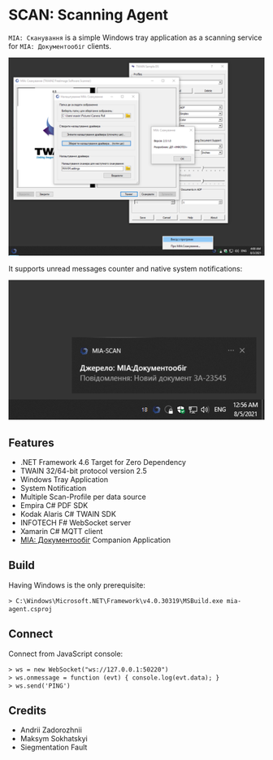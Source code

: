 SCAN: Scanning Agent
====================

`МІА: Сканування` is a simple Windows tray application as a scanning service for `МІА: Документообіг` clients.

![Screenshot](/Resources/screenshot.png)

It supports unread messages counter and native system notifications:

![Screenshot](/Resources/messaging.png)

Features
--------

* .NET Framework 4.6 Target for Zero Dependency
* TWAIN 32/64-bit protocol version 2.5
* Windows Tray Application
* System Notification
* Multiple Scan-Profile per data source
* Empira C# PDF SDK
* Kodak Alaris C# TWAIN SDK
* INFOTECH F# WebSocket server
* Xamarin C# MQTT client
* <a href="https://crm.erp.uno">МІА: Документообіг</a> Companion Application

Build
-----

Having Windows is the only prerequisite:

```
> C:\Windows\Microsoft.NET\Framework\v4.0.30319\MSBuild.exe mia-agent.csproj
```

Connect
-------

Connect from JavaScript console:

```
> ws = new WebSocket("ws://127.0.0.1:50220")
> ws.onmessage = function (evt) { console.log(evt.data); }
> ws.send('PING')
```

Credits
-------

* Andrii Zadorozhnii
* Maksym Sokhatskyi
* Siegmentation Fault
